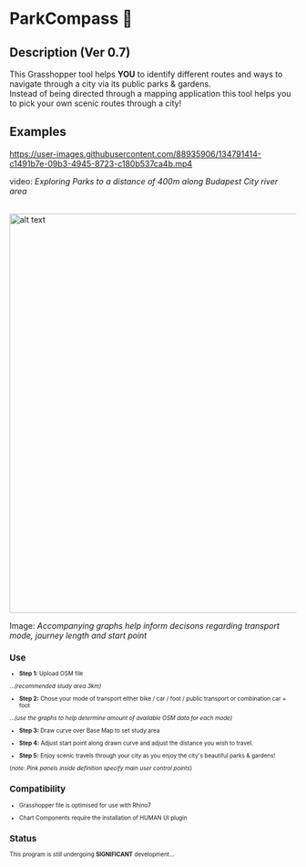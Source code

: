 # ParkCompass :compass:

## Description (Ver 0.7)
This Grasshopper tool helps **YOU** to identify different routes and ways to navigate through a city via its public parks & gardens.      
Instead of being directed through a mapping application this tool helps you to pick your own scenic routes through a city!

## Examples


https://user-images.githubusercontent.com/88935906/134791414-c1491b7e-09b3-4945-8723-c180b537ca4b.mp4 

video:   *Exploring Parks to a distance of 400m along Budapest City river area*
<br>
<br>

<img src="https://user-images.githubusercontent.com/88935906/134791631-4b84e005-2ffd-43d4-8013-df02276d9c82.png" alt="alt text" width="700">

Image:  *Accompanying graphs help inform decisons regarding transport mode, journey length and start point*
 <font size="1">

## Use

- **Step 1:** Upload OSM file 

...*(recommended study area 3km)*
<br>
  
- **Step 2:** Chose your mode of transport either bike / car / foot / public transport or combination car + foot

...*(use the graphs to help determine amount of available OSM data for each mode)*
<br>
 
- **Step 3:** Draw curve over Base Map to set study area
  <br>  
  
- **Step 4:** Adjust start point along drawn curve and adjust the distance you wish to travel.
  <br>
  
- **Step 5:** Enjoy scenic travels through your city as you enjoy the city's beautiful parks & gardens!

(*note: Pink panels inside definition specify main user control points*)

## Compatibility

- Grasshopper file is optimised for use with Rhino7
  
- Chart Components require the installation of HUMAN UI plugin

## Status

This program is *still* undergoing **SIGNIFICANT** development...
